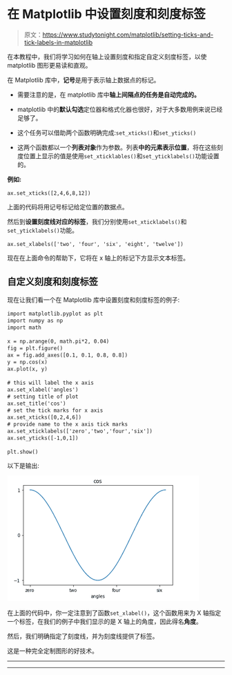 # 在 Matplotlib 中设置刻度和刻度标签

> 原文：<https://www.studytonight.com/matplotlib/setting-ticks-and-tick-labels-in-matplotlib>

在本教程中，我们将学习如何在轴上设置刻度和指定自定义刻度标签，以使 matplotlib 图形更易读和直观。

在 Matplotlib 库中，**记号**是用于表示轴上数据点的标记。

*   需要注意的是，在 matplotlib 库中**轴上间隔点的任务是自动完成的。**

*   matplotlib 中的**默认勾选**定位器和格式化器也很好，对于大多数用例来说已经足够了。

*   这个任务可以借助两个函数明确完成:`set_xticks()`和`set_yticks()`

*   这两个函数都以一个**列表对象**作为参数。列表**中的元素表示位置**，将在这些刻度位置上显示的值是使用`set_xticklables()`和`set_yticklabels()`功能设置的。

**例如:**

```
ax.set_xticks([2,4,6,8,12])
```

上面的代码将用记号标记给定位置的数据点。

然后到**设置刻度线对应的标签**，我们分别使用`set_xticklabels()`和`set_yticklabels()`功能。

```
ax.set_xlabels(['two', 'four', 'six', 'eight', 'twelve'])
```

现在在上面命令的帮助下，它将在 x 轴上的标记下方显示文本标签。

## 自定义刻度和刻度标签

现在让我们看一个在 Matplotlib 库中设置刻度和刻度标签的例子:

```
import matplotlib.pyplot as plt
import numpy as np
import math

x = np.arange(0, math.pi*2, 0.04)
fig = plt.figure()
ax = fig.add_axes([0.1, 0.1, 0.8, 0.8]) 
y = np.cos(x)
ax.plot(x, y)

# this will label the x axis
ax.set_xlabel('angles')
# setting title of plot
ax.set_title('cos')
# set the tick marks for x axis
ax.set_xticks([0,2,4,6])
# provide name to the x axis tick marks
ax.set_xticklabels(['zero','two','four','six'])
ax.set_yticks([-1,0,1])

plt.show()
```

以下是输出:

![set axis ticks and tick labels for matplotlib plot](img/d476eda9733106fa7b5e46cf5adb067a.png)

在上面的代码中，你一定注意到了函数`set_xlabel()`，这个函数用来为 X 轴指定一个标签，在我们的例子中我们显示的是 X 轴上的角度，因此得名**角度**。

然后，我们明确指定了刻度线，并为刻度线提供了标签。

这是一种完全定制图形的好技术。

* * *

* * *